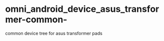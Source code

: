 omni_android_device_asus_transformer-common-
============================================

common device tree for asus transformer pads
